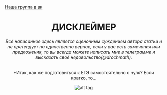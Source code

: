 [Наша группа в вк](https://vk.com/clubmaslov)
<h1 align='center'> ДИСКЛЕЙМЕР </h1>

<h6 align='center'>Всё написанное здесь является оценочным суждением автора статьи и не претендует на единственно верное, если у вас есть замечания или предложения, то вы всегда можете написать мне в телеграмме и высказать своё недовольство(@drochmath).</h6>


    
<div align='center'>
    *Итак, как же подготовиться к ЕГЭ самостоятельно c нуля? Если кратко, то...

  
  
   ![alt tag](https://i.ibb.co/vsGPJg0/BV.jpg "Описание будет тут")
</div>
